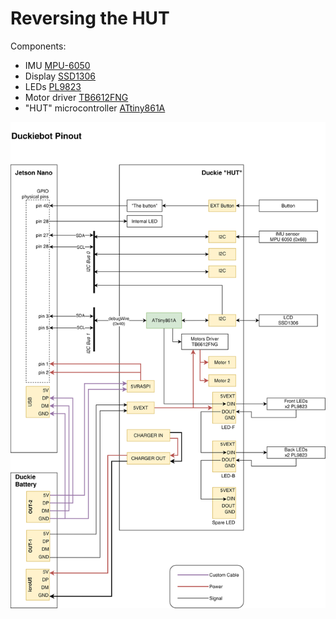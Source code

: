 # Reversing the HUT

Components:
- IMU [MPU-6050](https://invensense.tdk.com/wp-content/uploads/2015/02/MPU-6000-Datasheet1.pdf)
- Display [SSD1306](https://cdn-shop.adafruit.com/datasheets/SSD1306.pdf)
- LEDs [PL9823](https://cdn.instructables.com/ORIG/FW0/YN1X/IHDUL683/FW0YN1XIHDUL683.pdf)
- Motor driver [TB6612FNG](https://www.sparkfun.com/datasheets/Robotics/TB6612FNG.pdf)
- "HUT" microcontroller [ATtiny861A](https://ww1.microchip.com/downloads/en/DeviceDoc/doc8197.pdf)

![Duckiebot pinout](./duckiebot-pinout.svg)

